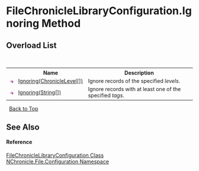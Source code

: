 # FileChronicleLibraryConfiguration.Ignoring Method 
 


## Overload List
&nbsp;<table><tr><th></th><th>Name</th><th>Description</th></tr><tr><td>![Public method](media/pubmethod.gif "Public method")</td><td><a href="M_NChronicle_File_Configuration_FileChronicleLibraryConfiguration_Ignoring.md">Ignoring(ChronicleLevel[])</a></td><td>
Ignore records of the specified *levels*.</td></tr><tr><td>![Public method](media/pubmethod.gif "Public method")</td><td><a href="M_NChronicle_File_Configuration_FileChronicleLibraryConfiguration_Ignoring_1.md">Ignoring(String[])</a></td><td>
Ignore records with at least one of the specified *tags*.</td></tr></table>&nbsp;
<a href="#filechroniclelibraryconfiguration.ignoring-method">Back to Top</a>

## See Also


#### Reference
<a href="T_NChronicle_File_Configuration_FileChronicleLibraryConfiguration.md">FileChronicleLibraryConfiguration Class</a><br /><a href="N_NChronicle_File_Configuration.md">NChronicle.File.Configuration Namespace</a><br />
